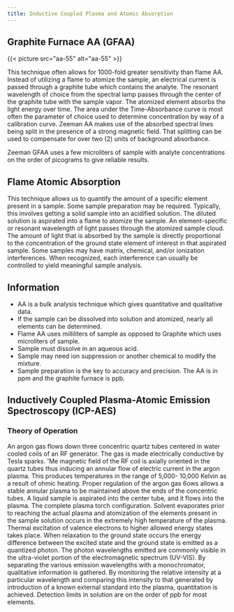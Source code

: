 ```yaml
---
title: Inductive Coupled Plasma and Atomic Absorption
---
```


## Graphite Furnace AA (GFAA)

{{< picture src="aa-55" alt="aa-55" >}}

This technique often allows for 1000-fold greater sensitivity than flame AA. Instead of utilizing a flame to atomize the sample, an electrical current is passed through a graphite tube which contains the analyte. The resonant wavelength of choice from the spectral lamp passes through the center of the graphite tube with the sample vapor. The atomized element absorbs the light energy over time. The area under the Time-Absorbance curve is most often the parameter of choice used to determine concentration by way of a calibration curve. Zeeman AA makes use of the absorbed spectral lines being split in the presence of a strong magnetic field. That splitting can be used to compensate for over two (2) units of background absorbance.

Zeeman GFAA uses a few microliters of sample with analyte concentrations on the order of picograms to give reliable results.

## Flame Atomic Absorption

This technique allows us to quantify the amount of a specific element present in a sample. Some sample preparation may be required. Typically, this involves getting a solid sample into an acidified solution. The diluted solution is aspirated into a flame to atomize the sample. An element-specific or resonant wavelength of light passes through the atomized sample cloud. The amount of light that is absorbed by the sample is directly proportional to the concentration of the ground state element of interest in that aspirated sample. Some samples may have matrix, chemical, and/or ionization interferences. When recognized, each interference can usually be controlled to yield meaningful sample analysis.

## Information

- AA is a bulk analysis technique which gives quantitative and qualitative data.
- If the sample can be dissolved into solution and atomized, nearly all elements can be determined.
- Flame AA uses milliliters of sample as opposed to Graphite which uses microliters of sample.
- Sample must dissolve in an aqueous acid.
- Sample may need ion suppression or another chemical to modify the mixture.
- Sample preparation is the key to accuracy and precision. The AA is in ppm and the graphite furnace is ppb.

## Inductively Coupled Plasma-Atomic Emission Spectroscopy (ICP-AES)

### Theory of Operation

An argon gas flows down three concentric quartz tubes centered in water cooled coils of an RF generator. The gas is made electrically conductive by Tesla sparks. 'Me magnetic field of the RF coil is axially oriented in the quartz tubes thus inducing an annular flow of electric current in the argon plasma. This produces temperatures in the range of 5,000- 10,000 Kelvin as a result of ohmic heating. Proper regulation of the argon gas 6ows allows a stable annular plasma to be maintained above the ends of the concentric tubes. A liquid sample is aspirated into the center tube, and it flows into the plasma. The complete plasma torch configuration. Solvent evaporates prior to reaching the actual plasma and atomization of the elements present in the sample solution occurs in the extremely high temperature of the plasma. Thermal excitation of valence electrons to higher allowed energy states takes place. When relaxation to the ground state occurs the energy difference between the excited state and the ground state is emitted as a quantized photon. The photon wavelengths emitted are commonly visible in the ultra-violet portion of the electromagnetic spectrum (UV-VIS). By separating the various emission wavelengths with a monochromator, qualitative information is gathered. By monitoring the relative intensity at a particular wavelength and comparing this intensity to that generated by introduction of a known external standard into the plasma, quantitation is achieved. Detection limits in solution are on the order of ppb for most elements.
